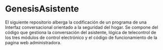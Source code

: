 # GenesisAsistente
El siguiente repositorio alberga la codificación de un programa de una Interfaz conversacional orientado a la seguridad del hogar. Se compone del código que gestiona la conversación del asistente, lógica de telecontrol de los tres módulos de control electrónico y el código de funcionamiento de la pagina web administradora.
